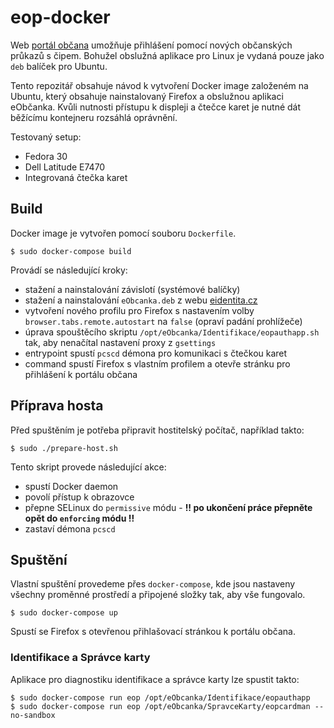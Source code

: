 # eop-docker

Web [portál občana](https://obcan.portal.gov.cz) umožňuje přihlášení pomocí nových občanských průkazů s čipem. Bohužel obslužná aplikace pro Linux je vydaná pouze jako `deb` balíček pro Ubuntu.

Tento repozitář obsahuje návod k vytvoření Docker image založeném na Ubuntu, který obsahuje nainstalovaný Firefox a obslužnou aplikaci eObčanka. Kvůli nutnosti přístupu k displeji a čtečce karet je nutné dát běžícímu kontejneru rozsáhlá oprávnění.

Testovaný setup:
- Fedora 30
- Dell Latitude E7470
- Integrovaná čtečka karet


## Build

Docker image je vytvořen pomocí souboru `Dockerfile`.

```{.sh}
$ sudo docker-compose build
```

Provádí se následující kroky:
- stažení a nainstalování závislotí (systémové balíčky)
- stažení a nainstalování `eObcanka.deb` z webu [eidentita.cz](https://info.eidentita.cz/Download)
- vytvoření nového profilu pro Firefox s nastavením volby `browser.tabs.remote.autostart` na `false` (opraví padání prohlížeče)
- úprava spouštěcího skriptu `/opt/eObcanka/Identifikace/eopauthapp.sh` tak, aby nenačítal nastavení proxy z `gsettings`
- entrypoint spustí `pcscd` démona pro komunikaci s čtečkou karet
- command spustí Firefox s vlastním profilem a otevře stránku pro přihlášení k portálu občana

## Příprava hosta

Před spuštěním je potřeba připravit hostitelský počítač, například takto:

```{.sh}
$ sudo ./prepare-host.sh
```

Tento skript provede následující akce:
- spustí Docker daemon
- povolí přístup k obrazovce
- přepne SELinux do `permissive` módu - **!! po ukončení práce přepněte opět do `enforcing` módu !!**
- zastaví démona `pcscd`

## Spuštění

Vlastní spuštění provedeme přes `docker-compose`, kde jsou nastaveny všechny proměnné prostředí a připojené složky tak, aby vše fungovalo.

```{.sh}
$ sudo docker-compose up
```

Spustí se Firefox s otevřenou přihlašovací stránkou k portálu občana.

### Identifikace a Správce karty

Aplikace pro diagnostiku identifikace a správce karty lze spustit takto:

```{.sh}
$ sudo docker-compose run eop /opt/eObcanka/Identifikace/eopauthapp
$ sudo docker-compose run eop /opt/eObcanka/SpravceKarty/eopcardman --no-sandbox
```

